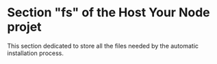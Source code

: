 Section "fs" of the Host Your Node projet
==
This section dedicated to store all the files needed by the automatic installation process.
